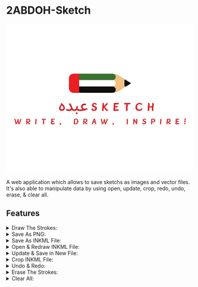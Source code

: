 # 2ABDOH-Sketch

<p align="center">
  <img height="400" src="public/images/Sketch Logo.png">
</p>
A web application which allows to save sketchs as images and vector files. It's also able to manipulate data by using open, update, crop, redo, undo, erase, & clear all.

## Features

<details>
  <summary> Draw The Strokes: </summary>
  
  - Using a mouse or a touch input, users can freely draw on the canvas.
  - The application records all the coordinates of the strokes made by the user as a sequence of vector coordinates (x and y) that show the course of the drawing.
  - These coordinates are kept in the RAM.
</details>
<details>
  <summary> Save As PNG: </summary>

  - The application turns all the content in the current canvas, including all drawn strokes, into a PNG image format when the user selects the “Save as image” icon.
</details>
<details>
  <summary> Save As INKML File: </summary>

  - The web app allows users to save sketches in Inkml format in addition to PNG. 
  - This is done by storing all the coordinates and other related information, converting the drawn strokes into an Inkml document by clicking on the “Save as Inkml” icon.​
</details>
<details>
  <summary> Open & Redraw INKML File: </summary>

  - By opening Inkml files using the "Open File" icon, the web app enables the users to view and edit previously saved sketches.
  - This happens by reading the Inkml content and redraws the saved vector coordinates after a file is selected. 
  - With such capability, users can continue working on their sketches or edit ones that already exist.​
</details>
<details>
  <summary> Update & Save in New File: </summary>

  - The web app allows to add new strokes to opened files in addition to redrawing already-existing designs.
  - After that, users can save the revised sketch as a new file, keeping both the added and original strokes.  
</details>
<details>
  <summary> Crop INKML File: </summary>

  - The sketch has a cropping function based on stroke counts to make selective editing or analyzing sketches easier.
  - Users can specify a range of strokes to be included in the cropped version of the sketch by entering the start and finish stroke numbers. 
  - This feature improves editing precision and flexibility by enabling users to isolate and work with specific areas of their drawings. This can happen by clicking on the "Crop File" icon.
</details>
<details>
  <summary> Undo & Redo: </summary>

  - Users can use the undo, redo, and erase features, as basic features among other crucial editing tools. 
  - Users can return to and undo actions to restore the drawing to its earlier states by using the undo function. 
  - On the other hand, users can reapply undone operations using the redo tool, which gives them more editing flexibility.
</details>
<details>
  <summary> Erase The Strokes: </summary>

  - To improve accuracy in corrections and modifications, users can also selectively erase portions of the sketch using the erase function. 
  - Erace can work when hovering on a drawing with no need at all for mouse input.
  - These actions are accessible by clicking on “Undo”, “Redo”, and “Erase” icons. Moreover, users can switch from erasing to drawing by clicking on the “Draw” icon and vice versa. 
</details>
<details>
  <summary> Clear All: </summary>
  
  - This is responsible for deleting all the strokes drawn on the sketch and removing any opened item in the RAM by clicking on the “Clear All” icon.
</details>
